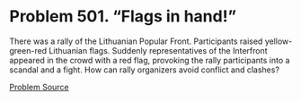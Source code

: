 # Problem 501. “Flags in hand!”

There was a rally of the Lithuanian Popular Front. Participants raised yellow-green-red Lithuanian flags. Suddenly representatives of the Interfront appeared in the crowd with a red flag, provoking the rally participants into a scandal and a fight. How can rally organizers avoid conflict and clashes?

[Problem Source](https://www.trizland.ru/tasks/1395/)